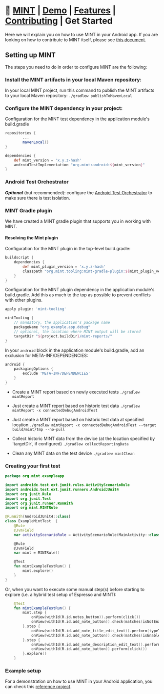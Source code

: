# 🌿 [MINT](/README.md) | [Demo](demo.md) | [Features](manual.md) | [Contributing](contributing.md) | Get Started

Here we will explain you on how to use MINT in your Android app. If you are looking on how to contribute to MINT itself, please see [this document](contributing.md). 

## Setting up MINT
The steps you need to do in order to configure MINT are the following:

### Install the MINT artifacts in your local Maven repository:
In your local MINT project, run this command to publish the MINT artifacts to your local Maven repository:
    `./gradlew publishToMavenLocal`

### Configure the MINT dependency in your project:
Configuration for the MINT test dependency in the application module's build.gradle

```gradle
repositories {
        ...
        mavenLocal()
}

dependencies {
    def mint_version = 'x.y.z-hash'
    androidTestImplementation "org.mint:android:${mint_version}"
}
```

### Android Test Orchestrator
***Optional*** (but recommended): configure the [Android Test Orchestrator](https://developer.android.com/training/testing/instrumented-tests/androidx-test-libraries/runner#use-android) to make sure there is test isolation.

### MINT Gradle plugin
We have created a MINT gradle plugin that supports you in working with MINT.

#### Resolving the Mint plugin
Configuration for the MINT plugin in the top-level build.gradle:

```gradle
buildscript {
    dependencies {
        def mint_plugin_version = 'x.y.z-hash'
        classpath "org.mint.tooling:mint-gradle-plugin:${mint_plugin_version}"
    }
}
```

Configuration for the MINT plugin dependency in the application module's build.gradle. Add this as much to the top as possible to prevent conflicts with other plugins. 

```gradle
apply plugin: 'mint-tooling'

mintTooling {
    // mandatory, the application's package name
    packageName "org.example.app.debug"
    // optional, the location where MINT output will be stored
    targetDir "${project.buildDir}/mint-reports/"
}
```

In your `android` block in the application module's build.gradle, add an exclusion for META-INF/DEPENDENCIES:

```gradle
android {
    packagingOptions {
        exclude 'META-INF/DEPENDENCIES'
    }
}
```

* Create a MINT report based on newly executed tests
   `./gradlew mintReport`

* Just create a MINT report based on historic test data
   `./gradlew mintReport -x connectedDebugAndroidTest`

* Just create a MINT report based on historic test data at specified location
   `./gradlew mintReport -x connectedDebugAndroidTest --target build/mint/tmp --no-pull`

* Collect historic MINT data from the device (at the location specified by 'targetDir', if configured)
   `./gradlew collectReportingData`

* Clean any MINT data on the test device
   `./gradlew mintClean`

### Creating your first test
```kotlin
package org.mint.exampleapp

import androidx.test.ext.junit.rules.ActivityScenarioRule
import androidx.test.ext.junit.runners.AndroidJUnit4
import org.junit.Rule
import org.junit.Test
import org.junit.runner.RunWith
import org.mint.MINTRule

@RunWith(AndroidJUnit4::class)
class ExampleMintTest  {
    @Rule
    @JvmField
    var activityScenarioRule = ActivityScenarioRule(MainActivity::class.java)

    @Rule
    @JvmField
    var mint = MINTRule()

    @Test
    fun mintExampleTestRun() {
        mint.explore()
    }
}
```

Or, when you want to execute some manual step(s) before starting to explore (i.e. a hybrid test setup of Espresso and MINT):
```kotlin
    @Test
    fun mintExampleTestRun() {
        mint.step {
            onView(withId(R.id.notes_button)).perform(click())
            onView(withId(R.id.add_note_button)).check(matches(isNotEnabled()))
        }.step {
            onView(withId(R.id.add_note_title_edit_text)).perform(typeText("title1"))
            onView(withId(R.id.add_note_button)).check(matches(isEnabled()))
        }.step {
            onView(withId(R.id.add_note_description_edit_text)).perform(typeText("desc"))
            onView(withId(R.id.add_note_button)).perform(click())
        }.explore()
    }
```

### Example setup
For a demonstration on how to use MINT in your Android application, you can check this [reference project](https://github.com/AnaMManolache/Notally).
